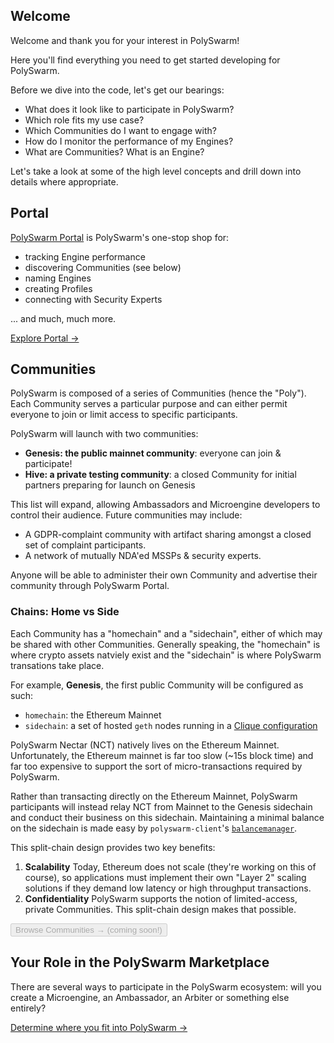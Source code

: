 ## Welcome

Welcome and thank you for your interest in PolySwarm!

Here you'll find everything you need to get started developing for PolySwarm.

Before we dive into the code, let's get our bearings:

* What does it look like to participate in PolySwarm?
* Which role fits my use case?
* Which Communities do I want to engage with?
* How do I monitor the performance of my Engines?
* What are Communities? What is an Engine?

Let's take a look at some of the high level concepts and drill down into details where appropriate.

## Portal

[PolySwarm Portal](https://polyswarm.network) is PolySwarm's one-stop shop for:

* tracking Engine performance
* discovering Communities (see below)
* naming Engines
* creating Profiles
* connecting with Security Experts

... and much, much more.

[Explore Portal →](https://polyswarm.network)

## Communities

PolySwarm is composed of a series of Communities (hence the "Poly"). Each Community serves a particular purpose and can either permit everyone to join or limit access to specific participants.

PolySwarm will launch with two communities:

* **Genesis: the public mainnet community**: everyone can join & participate!
* **Hive: a private testing community**: a closed Community for initial partners preparing for launch on Genesis

This list will expand, allowing Ambassadors and Microengine developers to control their audience. Future communities may include:

* A GDPR-complaint community with artifact sharing amongst a closed set of complaint participants.
* A network of mutually NDA'ed MSSPs & security experts.

Anyone will be able to administer their own Community and advertise their community through PolySwarm Portal.

### Chains: Home vs Side

Each Community has a "homechain" and a "sidechain", either of which may be shared with other Communities. Generally speaking, the "homechain" is where crypto assets natviely exist and the "sidechain" is where PolySwarm transations take place.

For example, **Genesis**, the first public Community will be configured as such:

* `homechain`: the Ethereum Mainnet
* `sidechain`: a set of hosted `geth` nodes running in a [Clique configuration](https://github.com/ethereum/EIPs/issues/225)

PolySwarm Nectar (NCT) natively lives on the Ethereum Mainnet. Unfortunately, the Ethereum mainnet is far too slow (~15s block time) and far too expensive to support the sort of micro-transactions required by PolySwarm.

Rather than transacting directly on the Ethereum Mainnet, PolySwarm participants will instead relay NCT from Mainnet to the Genesis sidechain and conduct their business on this sidechain. Maintaining a minimal balance on the sidechain is made easy by `polyswarm-client`'s [`balancemanager`](https://github.com/polyswarm/polyswarm-client/tree/master/src/balancemanager).

This split-chain design provides two key benefits:

1. **Scalability** Today, Ethereum does not scale (they're working on this of course), so applications must implement their own "Layer 2" scaling solutions if they demand low latency or high throughput transactions.
2. **Confidentiality** PolySwarm supports the notion of limited-access, private Communities. This split-chain design makes that possible.

<button disabled>Browse Communities → (coming soon!)</button>

## Your Role in the PolySwarm Marketplace

There are several ways to participate in the PolySwarm ecosystem: will you create a Microengine, an Ambassador, an Arbiter or something else entirely?

[Determine where you fit into PolySwarm →](/concepts-participants/)